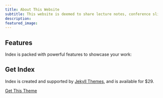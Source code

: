 ```yaml
---
title: About This Website
subtitle: This website is deemed to share lecture notes, conference slides and other information.
description:
featured_image: 
---
```


## Features

Index is packed with powerful features to showcase your work:



## Get Index

Index is created and supported by [Jekyll Themes](https://jekyllthemes.io), and is available for $29.

<a href="https://jekyllthemes.io/theme/index-portfolio-jekyll-theme" class="button button--large">Get This Theme</a>
